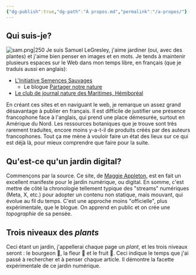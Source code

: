 ```yaml
---
{"dg-publish":true,"dg-path":"À propos.md","permalink":"/a-propos/"}
---
```


## Qui suis-je?
![sam.png|250](/img/user/sam.png)
Je suis Samuel LeGresley, j'aime jardiner (oui, avec des plantes) et j'aime bien penser en images et en mots. Je tends à maintenir plusieurs espaces sur le Web dans mon temps libre, en français (que je traduis aussi en anglais):

- [L'Initiative Semences Sauvages](https://semencessauvages.org)
	- Le blogue [Partager notre nature](https://nature.semencessauvages.org/)
- [Le club de journal nature des Maritimes, Hémiboréal](https://hemiboreal.com/fr/)

En créant ces sites et en naviguant le web, je remarque un assez grand désavantage à publier en français. Il est difficile de justifier une présence francophone face à l'anglais, qui prend une place démesurée, surtout en Amérique du Nord. Les ressources botaniques que je trouve sont très rarement traduites, encore moins y-a-t-il de produits créés par des auteurs francophones.
Tout ça me mène à vouloir faire un état des lieux sur ce qui est déjà là, pour mieux comprendre que faire pour la suite.
## Qu'est-ce qu'un jardin digital?
Commençons par la source. Ce site, de [Maggie Appleton](https://maggieappleton.com/garden-history), est en fait un excellent manifeste pour le jardin numérique, ou digital.
En somme, c'est mettre de côté la chronologie tellement typique des "streams" numériques (Meta, X, etc.) pour adopter un contenu non statique, mais mouvant, qui évolue au fil du temps.
C'est une approche moins "officielle", plus expérimentale, que le blogue. On apprend en public et on crée une *topographie* de sa pensée.
## Trois niveaux des *plants*
Ceci étant un jardin, j'appellerai chaque page un *plant*, et les trois niveaux seront : le bourgeon 🌱, la fleur 🌼 et le fruit 🍅.
Ceci indique le temps que j'ai passé à rechercher et à penser chaque article. Il démontre la facette expérimentale de ce jardin numérique. 